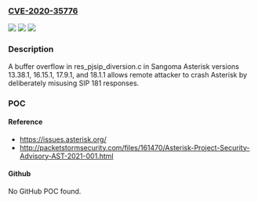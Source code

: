 ### [CVE-2020-35776](https://cve.mitre.org/cgi-bin/cvename.cgi?name=CVE-2020-35776)
![](https://img.shields.io/static/v1?label=Product&message=n%2Fa&color=blue)
![](https://img.shields.io/static/v1?label=Version&message=n%2Fa&color=blue)
![](https://img.shields.io/static/v1?label=Vulnerability&message=n%2Fa&color=brighgreen)

### Description

A buffer overflow in res_pjsip_diversion.c in Sangoma Asterisk versions 13.38.1, 16.15.1, 17.9.1, and 18.1.1 allows remote attacker to crash Asterisk by deliberately misusing SIP 181 responses.

### POC

#### Reference
- https://issues.asterisk.org/
- http://packetstormsecurity.com/files/161470/Asterisk-Project-Security-Advisory-AST-2021-001.html

#### Github
No GitHub POC found.

